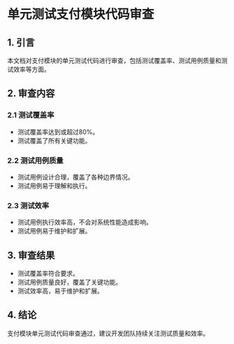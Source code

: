 # 单元测试支付模块代码审查

## 1. 引言

本文档对支付模块的单元测试代码进行审查，包括测试覆盖率、测试用例质量和测试效率等方面。

## 2. 审查内容

### 2.1 测试覆盖率

- 测试覆盖率达到或超过80%。
- 测试覆盖了所有关键功能。

### 2.2 测试用例质量

- 测试用例设计合理，覆盖了各种边界情况。
- 测试用例易于理解和执行。

### 2.3 测试效率

- 测试用例执行效率高，不会对系统性能造成影响。
- 测试用例易于维护和扩展。

## 3. 审查结果

- 测试覆盖率符合要求。
- 测试用例质量良好，覆盖了关键功能。
- 测试效率高，易于维护和扩展。

## 4. 结论

支付模块单元测试代码审查通过，建议开发团队持续关注测试质量和效率。